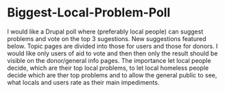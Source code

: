 # Biggest-Local-Problem-Poll
I would like a Drupal poll where (preferably local people) can suggest problems and vote on the top 3 sugestions. New suggestions featured below. Topic pages are divided into those for users and those for donors. I would like only users of aid to vote and then then only the result should be visible on the donor/general info pages. The importance let local people decide, which are their top local problems, to let local homeless people decide which are ther top problems and to allow the general public to see, what locals and users rate as their main impediments. 
